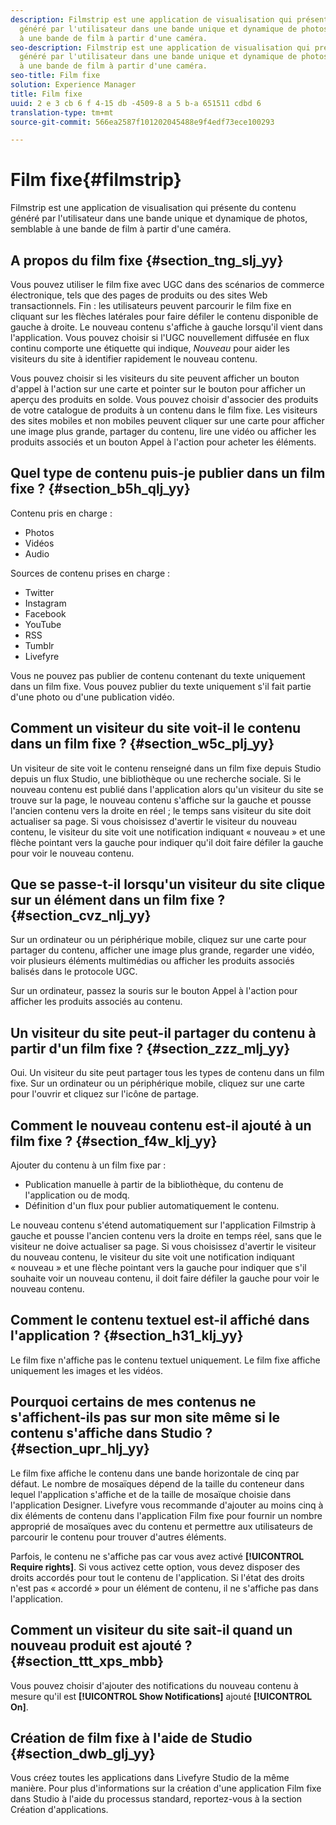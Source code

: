 ```yaml
---
description: Filmstrip est une application de visualisation qui présente du contenu
  généré par l'utilisateur dans une bande unique et dynamique de photos, semblable
  à une bande de film à partir d'une caméra.
seo-description: Filmstrip est une application de visualisation qui présente du contenu
  généré par l'utilisateur dans une bande unique et dynamique de photos, semblable
  à une bande de film à partir d'une caméra.
seo-title: Film fixe
solution: Experience Manager
title: Film fixe
uuid: 2 e 3 cb 6 f 4-15 db -4509-8 a 5 b-a 651511 cdbd 6
translation-type: tm+mt
source-git-commit: 566ea2587f101202045488e9f4edf73ece100293

---
```



# Film fixe{#filmstrip}

Filmstrip est une application de visualisation qui présente du contenu généré par l'utilisateur dans une bande unique et dynamique de photos, semblable à une bande de film à partir d'une caméra.

## A propos du film fixe {#section_tng_slj_yy}

Vous pouvez utiliser le film fixe avec UGC dans des scénarios de commerce électronique, tels que des pages de produits ou des sites Web transactionnels. Fin : les utilisateurs peuvent parcourir le film fixe en cliquant sur les flèches latérales pour faire défiler le contenu disponible de gauche à droite. Le nouveau contenu s'affiche à gauche lorsqu'il vient dans l'application. Vous pouvez choisir si l'UGC nouvellement diffusée en flux continu comporte une étiquette qui indique, *Nouveau* pour aider les visiteurs du site à identifier rapidement le nouveau contenu.

Vous pouvez choisir si les visiteurs du site peuvent afficher un bouton d'appel à l'action sur une carte et pointer sur le bouton pour afficher un aperçu des produits en solde. Vous pouvez choisir d'associer des produits de votre catalogue de produits à un contenu dans le film fixe. Les visiteurs des sites mobiles et non mobiles peuvent cliquer sur une carte pour afficher une image plus grande, partager du contenu, lire une vidéo ou afficher les produits associés et un bouton Appel à l'action pour acheter les éléments.

## Quel type de contenu puis-je publier dans un film fixe ? {#section_b5h_qlj_yy}

Contenu pris en charge :

* Photos
* Vidéos
* Audio

Sources de contenu prises en charge :

* Twitter
* Instagram
* Facebook
* YouTube
* RSS
* Tumblr
* Livefyre

Vous ne pouvez pas publier de contenu contenant du texte uniquement dans un film fixe. Vous pouvez publier du texte uniquement s'il fait partie d'une photo ou d'une publication vidéo.

## Comment un visiteur du site voit-il le contenu dans un film fixe ? {#section_w5c_plj_yy}

Un visiteur de site voit le contenu renseigné dans un film fixe depuis Studio depuis un flux Studio, une bibliothèque ou une recherche sociale. Si le nouveau contenu est publié dans l'application alors qu'un visiteur du site se trouve sur la page, le nouveau contenu s'affiche sur la gauche et pousse l'ancien contenu vers la droite en réel ; le temps sans visiteur du site doit actualiser sa page. Si vous choisissez d'avertir le visiteur du nouveau contenu, le visiteur du site voit une notification indiquant « nouveau » et une flèche pointant vers la gauche pour indiquer qu'il doit faire défiler la gauche pour voir le nouveau contenu.

## Que se passe-t-il lorsqu'un visiteur du site clique sur un élément dans un film fixe ? {#section_cvz_nlj_yy}

Sur un ordinateur ou un périphérique mobile, cliquez sur une carte pour partager du contenu, afficher une image plus grande, regarder une vidéo, voir plusieurs éléments multimédias ou afficher les produits associés balisés dans le protocole UGC.

Sur un ordinateur, passez la souris sur le bouton Appel à l'action pour afficher les produits associés au contenu.

## Un visiteur du site peut-il partager du contenu à partir d'un film fixe ? {#section_zzz_mlj_yy}

Oui. Un visiteur du site peut partager tous les types de contenu dans un film fixe. Sur un ordinateur ou un périphérique mobile, cliquez sur une carte pour l'ouvrir et cliquez sur l'icône de partage.

## Comment le nouveau contenu est-il ajouté à un film fixe ? {#section_f4w_klj_yy}

Ajouter du contenu à un film fixe par :

* Publication manuelle à partir de la bibliothèque, du contenu de l'application ou de modq.
* Définition d'un flux pour publier automatiquement le contenu.

Le nouveau contenu s'étend automatiquement sur l'application Filmstrip à gauche et pousse l'ancien contenu vers la droite en temps réel, sans que le visiteur ne doive actualiser sa page. Si vous choisissez d'avertir le visiteur du nouveau contenu, le visiteur du site voit une notification indiquant « nouveau » et une flèche pointant vers la gauche pour indiquer que s'il souhaite voir un nouveau contenu, il doit faire défiler la gauche pour voir le nouveau contenu.

## Comment le contenu textuel est-il affiché dans l'application ? {#section_h31_klj_yy}

Le film fixe n'affiche pas le contenu textuel uniquement. Le film fixe affiche uniquement les images et les vidéos.

## Pourquoi certains de mes contenus ne s'affichent-ils pas sur mon site même si le contenu s'affiche dans Studio ? {#section_upr_hlj_yy}

Le film fixe affiche le contenu dans une bande horizontale de cinq par défaut. Le nombre de mosaïques dépend de la taille du conteneur dans lequel l'application s'affiche et de la taille de mosaïque choisie dans l'application Designer. Livefyre vous recommande d'ajouter au moins cinq à dix éléments de contenu dans l'application Film fixe pour fournir un nombre approprié de mosaïques avec du contenu et permettre aux utilisateurs de parcourir le contenu pour trouver d'autres éléments.

Parfois, le contenu ne s'affiche pas car vous avez activé **[!UICONTROL Require rights]**. Si vous activez cette option, vous devez disposer des droits accordés pour tout le contenu de l'application. Si l'état des droits n'est pas « accordé » pour un élément de contenu, il ne s'affiche pas dans l'application.

## Comment un visiteur du site sait-il quand un nouveau produit est ajouté ? {#section_ttt_xps_mbb}

Vous pouvez choisir d'ajouter des notifications du nouveau contenu à mesure qu'il est **[!UICONTROL Show Notifications]** ajouté **[!UICONTROL On]**.

## Création de film fixe à l'aide de Studio {#section_dwb_glj_yy}

Vous créez toutes les applications dans Livefyre Studio de la même manière. Pour plus d'informations sur la création d'une application Film fixe dans Studio à l'aide du processus standard, reportez-vous à la section Création d'applications.